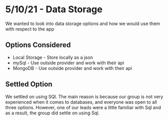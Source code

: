 # 5/10/21 - Data Storage

We wanted to look into data storage options and how we would use them with respect to the app

## Options Considered
- Local Storage - Store locally as a json
- mySql - Use outside provider and work with their api
- MongoDB - Use outside provider and work with their api


## Settled Option
We settled on using SQl. The main reason is because our group is not very experienced when it comes to databases, and everyone was open to all three options. However, one of our leads were a little familiar with Sql and as a result, the group did settle on using Sql.